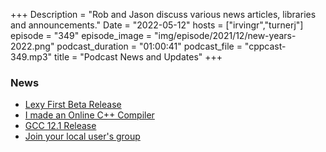 +++
Description = "Rob and Jason discuss various news articles, libraries and announcements."
Date = "2022-05-12"
hosts = ["irvingr","turnerj"]
episode = "349"
episode_image = "img/episode/2021/12/new-years-2022.png"
podcast_duration = "01:00:41"
podcast_file = "cppcast-349.mp3"
title = "Podcast News and Updates"
+++

### News ###

 - [Lexy First Beta Release](https://old.reddit.com/r/cpp/comments/uhi5nr/lexy_c_parsing_dsl_library_first_beta_release/)
 - [I made an Online C++ Compiler](https://old.reddit.com/r/cpp/comments/ujrirj/i_made_online_c_compiler_looking_for_feedback/)
 - [GCC 12.1 Release](https://gcc.gnu.org/pipermail/gcc/2022-May/238653.html)
 - [Join your local user's group](https://meetingcpp.com/meetingcpp/news/items/Cpp-User-Group-Meetings-in-May-2022.html)

